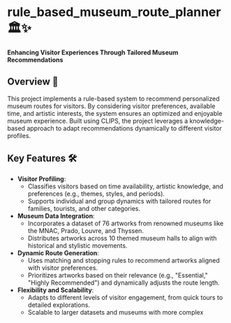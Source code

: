 # rule_based_museum_route_planner 🏛️✨

**Enhancing Visitor Experiences Through Tailored Museum Recommendations**

## Overview 📑

This project implements a rule-based system to recommend personalized museum routes for visitors. By considering visitor preferences, available time, and artistic interests, the system ensures an optimized and enjoyable museum experience. Built using CLIPS, the project leverages a knowledge-based approach to adapt recommendations dynamically to different visitor profiles.

## Key Features 🛠️

- **Visitor Profiling**:
  - Classifies visitors based on time availability, artistic knowledge, and preferences (e.g., themes, styles, and periods).
  - Supports individual and group dynamics with tailored routes for families, tourists, and other categories.
- **Museum Data Integration**:
  - Incorporates a dataset of 76 artworks from renowned museums like the MNAC, Prado, Louvre, and Thyssen.
  - Distributes artworks across 10 themed museum halls to align with historical and stylistic movements.
- **Dynamic Route Generation**:
  - Uses matching and stopping rules to recommend artworks aligned with visitor preferences.
  - Prioritizes artworks based on their relevance (e.g., "Essential," "Highly Recommended") and dynamically adjusts the route length.
- **Flexibility and Scalability**:
  - Adapts to different levels of visitor engagement, from quick tours to detailed explorations.
  - Scalable to larger datasets and museums with more complex
